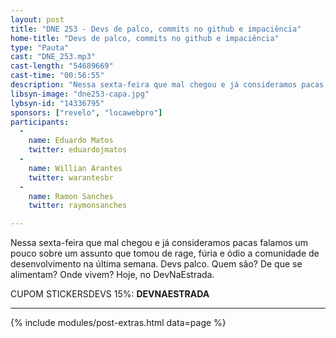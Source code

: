 ```yaml
---
layout: post
title: "DNE 253 - Devs de palco, commits no github e impaciência"
home-title: "Devs de palco, commits no github e impaciência"
type: "Pauta"
cast: "DNE_253.mp3"
cast-length: "54689669"
cast-time: "00:56:55"
description: "Nessa sexta-feira que mal chegou e já consideramos pacas falamos um pouco sobre um assunto que tomou de rage, fúria e ódio a comunidade de desenvolvimento na última semana. Devs palco. Quem são? De que se alimentam? Onde vivem? Hoje, no DevNaEstrada."
libsyn-image: "dne253-capa.jpg"
lybsyn-id: "14336795"
sponsors: ["revelo", "locawebpro"]
participants:
  -
    name: Eduardo Matos
    twitter: eduardojmatos
  -
    name: Willian Arantes
    twitter: warantesbr
  -
    name: Ramon Sanches
    twitter: raymonsanches

---
```


Nessa sexta-feira que mal chegou e já consideramos pacas falamos um pouco sobre um assunto que tomou de rage, fúria e ódio a comunidade de desenvolvimento na última semana. Devs palco. Quem são? De que se alimentam? Onde vivem? Hoje, no DevNaEstrada.

CUPOM STICKERSDEVS 15%: <strong>DEVNAESTRADA</strong>

---

{% include modules/post-extras.html data=page %}
